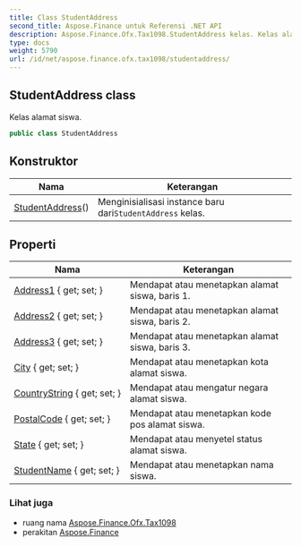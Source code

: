 ```yaml
---
title: Class StudentAddress
second_title: Aspose.Finance untuk Referensi .NET API
description: Aspose.Finance.Ofx.Tax1098.StudentAddress kelas. Kelas alamat siswa.
type: docs
weight: 5790
url: /id/net/aspose.finance.ofx.tax1098/studentaddress/
---
```

## StudentAddress class

Kelas alamat siswa.

```csharp
public class StudentAddress
```

## Konstruktor

| Nama | Keterangan |
| --- | --- |
| [StudentAddress](studentaddress/)() | Menginisialisasi instance baru dari`StudentAddress` kelas. |

## Properti

| Nama | Keterangan |
| --- | --- |
| [Address1](../../aspose.finance.ofx.tax1098/studentaddress/address1/) { get; set; } | Mendapat atau menetapkan alamat siswa, baris 1. |
| [Address2](../../aspose.finance.ofx.tax1098/studentaddress/address2/) { get; set; } | Mendapat atau menetapkan alamat siswa, baris 2. |
| [Address3](../../aspose.finance.ofx.tax1098/studentaddress/address3/) { get; set; } | Mendapat atau menetapkan alamat siswa, baris 3. |
| [City](../../aspose.finance.ofx.tax1098/studentaddress/city/) { get; set; } | Mendapat atau menetapkan kota alamat siswa. |
| [CountryString](../../aspose.finance.ofx.tax1098/studentaddress/countrystring/) { get; set; } | Mendapat atau mengatur negara alamat siswa. |
| [PostalCode](../../aspose.finance.ofx.tax1098/studentaddress/postalcode/) { get; set; } | Mendapat atau menetapkan kode pos alamat siswa. |
| [State](../../aspose.finance.ofx.tax1098/studentaddress/state/) { get; set; } | Mendapat atau menyetel status alamat siswa. |
| [StudentName](../../aspose.finance.ofx.tax1098/studentaddress/studentname/) { get; set; } | Mendapat atau menetapkan nama siswa. |

### Lihat juga

* ruang nama [Aspose.Finance.Ofx.Tax1098](../../aspose.finance.ofx.tax1098/)
* perakitan [Aspose.Finance](../../)


